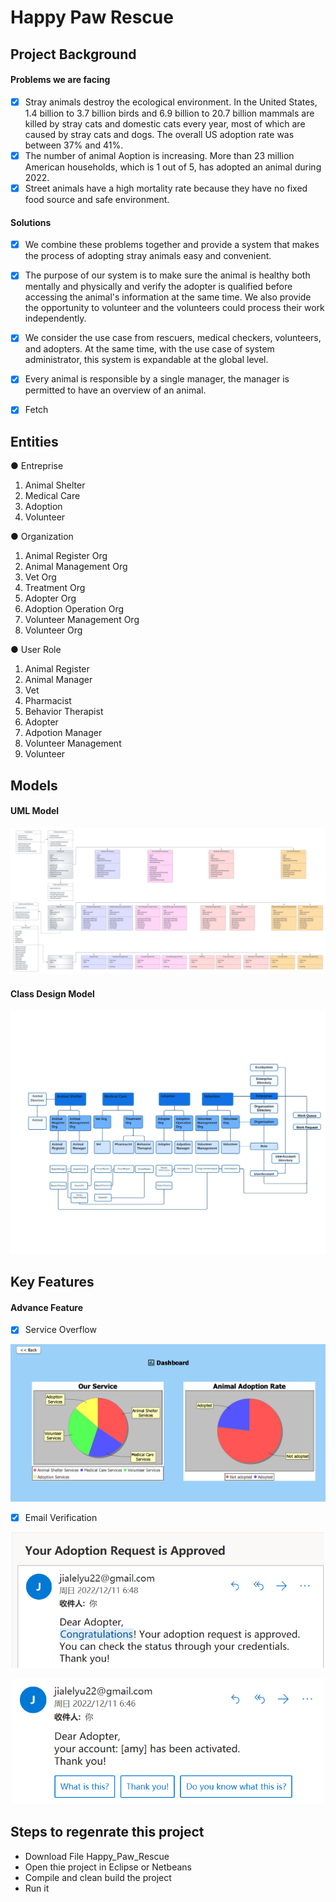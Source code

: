 # Happy Paw Rescue

## Project Background
#### Problems we are facing
* [x] Stray animals destroy the ecological environment. In the United States, 1.4 billion to 3.7 billion birds and 6.9 billion to 20.7 billion mammals are killed by stray cats and domestic cats every year, most of which are caused by stray cats and dogs. The overall US adoption rate was between 37% and 41%.
* [x] The number of animal Aoption is increasing. More than 23 million American households, which is 1 out of 5, has adopted an animal during 2022.
* [x] Street animals have a high mortality rate because they have no fixed food source and safe environment.

#### Solutions
* [x] We combine these problems together and provide a system that makes the process of adopting stray animals easy and convenient. 
* [x] The purpose of our system is to make sure the animal is healthy both mentally and physically and verify the adopter is qualified before accessing the animal's information at the same time. We also provide the opportunity to volunteer and the volunteers could process their work independently.
* [x] We consider the use case from rescuers, medical checkers, volunteers, and adopters. At the same time, with the use case of system administrator, this system is expandable at the global level. 
* [x] Every animal is responsible by a single manager, the manager is permitted to have an overview of an animal.

* [x] Fetch

## Entities  
● Entreprise
1. Animal Shelter
2. Medical Care
3. Adoption
4. Volunteer


● Organization
1. Animal Register Org
2. Animal Management Org
3. Vet Org
4. Treatment Org
5. Adopter Org
6. Adoption Operation Org
7. Volunteer Management Org
8. Volunteer Org

● User Role
1. Animal Register
2. Animal Manager
3. Vet
4. Pharmacist
5. Behavior Therapist
6. Adopter
7. Adpotion Manager
8. Volunteer Management
9. Volunteer


## Models
#### UML Model
<p align="center" width="100%">
    <img src="/Happy_Paw_Rescue/AnimalPhoto/readimg/Class.png">
</p>

#### Class Design Model
<p align="center" width="100%">
    <img src="/Happy_Paw_Rescue/AnimalPhoto/readimg/UML.png">
</p>

## Key Features
#### Advance Feature
* [x] Service Overflow 
<p align="center" width="100%">
    <img src="/Happy_Paw_Rescue/AnimalPhoto/readimg//Dashboard.png" width="800px" >
</p>

* [x] Email Verification 
<p align="center" width="100%">
    <img src="/Happy_Paw_Rescue/AnimalPhoto/readimg/Email1.png" width="500px">
</p>

<p align="center" width="100%">
    <img src="/Happy_Paw_Rescue/AnimalPhoto/readimg/Email2.png" width="500px">
</p>


## Steps to regenrate this project

 - Download File Happy_Paw_Rescue
 - Open thie project in Eclipse or Netbeans
 - Compile and clean build the project
 - Run it
